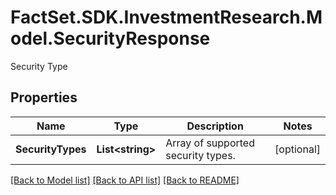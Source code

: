 # FactSet.SDK.InvestmentResearch.Model.SecurityResponse
Security Type

## Properties

Name | Type | Description | Notes
------------ | ------------- | ------------- | -------------
**SecurityTypes** | **List&lt;string&gt;** | Array of supported security types. | [optional] 

[[Back to Model list]](../README.md#documentation-for-models) [[Back to API list]](../README.md#documentation-for-api-endpoints) [[Back to README]](../README.md)


